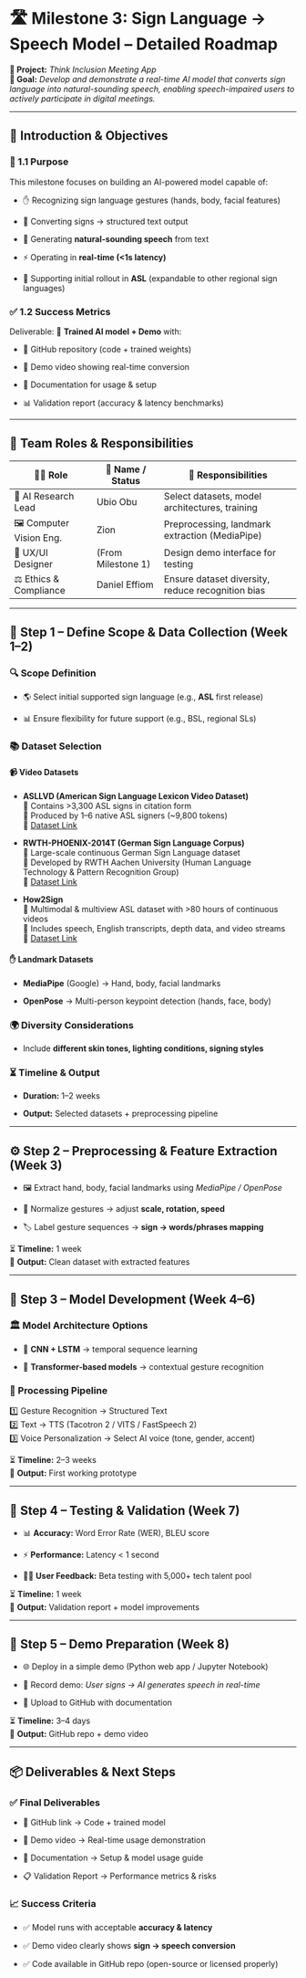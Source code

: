 # **🛣️ Milestone 3: Sign Language → Speech Model – Detailed Roadmap**

**📌 Project:** *Think Inclusion Meeting App*  
 **🎯 Goal:** *Develop and demonstrate a real-time AI model that converts sign language into natural-sounding speech, enabling speech-impaired users to actively participate in digital meetings.*

---

## **📄 Introduction & Objectives**

### **🎯 1.1 Purpose**

This milestone focuses on building an AI-powered model capable of:

* ✋ Recognizing sign language gestures (hands, body, facial features)

* 🧠 Converting signs → structured text output

* 🎤 Generating **natural-sounding speech** from text

* ⚡ Operating in **real-time (\<1s latency)**

* 🧩 Supporting initial rollout in **ASL** (expandable to other regional sign languages)

### **✅ 1.2 Success Metrics**

Deliverable: 📄 **Trained AI model \+ Demo** with:

* 🔗 GitHub repository (code \+ trained weights)

* 🎥 Demo video showing real-time conversion

* 📄 Documentation for usage & setup

* 📊 Validation report (accuracy & latency benchmarks)

---

## **👥 Team Roles & Responsibilities**

| 🧑‍💻 Role | 🙋 Name / Status | 📌 Responsibilities |
| ----- | ----- | ----- |
| 🤖 AI Research Lead | Ubio Obu | Select datasets, model architectures, training |
| 🖼️ Computer Vision Eng. | Zion | Preprocessing, landmark extraction (MediaPipe) |
| 🎨 UX/UI Designer | (From Milestone 1\) | Design demo interface for testing |
| ⚖️ Ethics & Compliance | Daniel Effiom | Ensure dataset diversity, reduce recognition bias |

---

## **📝 Step 1 – Define Scope & Data Collection (Week 1–2)**

### **🔍 Scope Definition**

* 🌎 Select initial supported sign language (e.g., **ASL** first release)

* 📊 Ensure flexibility for future support (e.g., BSL, regional SLs)

### **📚 Dataset Selection**

#### **📹 Video Datasets**

* **ASLLVD (American Sign Language Lexicon Video Dataset)**  
   🔹 Contains \>3,300 ASL signs in citation form  
   🔹 Produced by 1–6 native ASL signers (\~9,800 tokens)  
   🔗 [Dataset Link](http://dai.cs.rutgers.edu/dai/s/signbank)

* **RWTH-PHOENIX-2014T (German Sign Language Corpus)**  
   🔹 Large-scale continuous German Sign Language dataset  
   🔹 Developed by RWTH Aachen University (Human Language Technology & Pattern Recognition Group)  
   🔗 [Dataset Link](https://www-i6.informatik.rwth-aachen.de/ftp/pub/rwth-phoenix/2016/phoenix-2014-T.v3.tar.gz)  
* **How2Sign**  
   🔹 Multimodal & multiview ASL dataset with \>80 hours of continuous videos  
   🔹 Includes speech, English transcripts, depth data, and video streams  
   🔗 [Dataset Link](https://how2sign.github.io/#download)

#### **✋ Landmark Datasets**

* **MediaPipe** (Google) → Hand, body, facial landmarks

* **OpenPose** → Multi-person keypoint detection (hands, face, body)

### **🌍 Diversity Considerations**

* Include **different skin tones, lighting conditions, signing styles**

### **⏳ Timeline & Output**

* **Duration:** 1–2 weeks

* **Output:** Selected datasets \+ preprocessing pipeline

---

## **⚙️ Step 2 – Preprocessing & Feature Extraction (Week 3\)**

* 🖼️ Extract hand, body, facial landmarks using *MediaPipe / OpenPose*

* 🧾 Normalize gestures → adjust **scale, rotation, speed**

* 🏷️ Label gesture sequences → **sign → words/phrases mapping**

⏳ **Timeline:** 1 week  
 📌 **Output:** Clean dataset with extracted features

---

## **🧠 Step 3 – Model Development (Week 4–6)**

### **🏛️ Model Architecture Options**

* 🧩 **CNN \+ LSTM** → temporal sequence learning

* 🧩 **Transformer-based models** → contextual gesture recognition

### **🔄 Processing Pipeline**

 1️⃣ Gesture Recognition → Structured Text  
 2️⃣ Text → TTS (Tacotron 2 / VITS / FastSpeech 2\)  
 3️⃣ Voice Personalization → Select AI voice (tone, gender, accent)

⏳ **Timeline:** 2–3 weeks  
 📌 **Output:** First working prototype

---

## **🔬 Step 4 – Testing & Validation (Week 7\)**

* 📊 **Accuracy:** Word Error Rate (WER), BLEU score

* ⚡ **Performance:** Latency \< 1 second

* 🧏‍♀️ **User Feedback:** Beta testing with 5,000+ tech talent pool

⏳ **Timeline:** 1 week  
 📌 **Output:** Validation report \+ model improvements

---

## **🎥 Step 5 – Demo Preparation (Week 8\)**

* 🌐 Deploy in a simple demo (Python web app / Jupyter Notebook)

* 🎥 Record demo: *User signs → AI generates speech in real-time*

* 📂 Upload to GitHub with documentation

⏳ **Timeline:** 3–4 days  
 📌 **Output:** GitHub repo \+ demo video

---

## 

## 

## **📦 Deliverables & Next Steps**

### **✅ Final Deliverables**

* 🔗 GitHub link → Code \+ trained model

* 🎥 Demo video → Real-time usage demonstration

* 📄 Documentation → Setup & model usage guide

* 📋 Validation Report → Performance metrics & risks

### **📈 Success Criteria**

* ✅ Model runs with acceptable **accuracy & latency**

* ✅ Demo video clearly shows **sign → speech conversion**

* ✅ Code available in GitHub repo (open-source or licensed properly)

